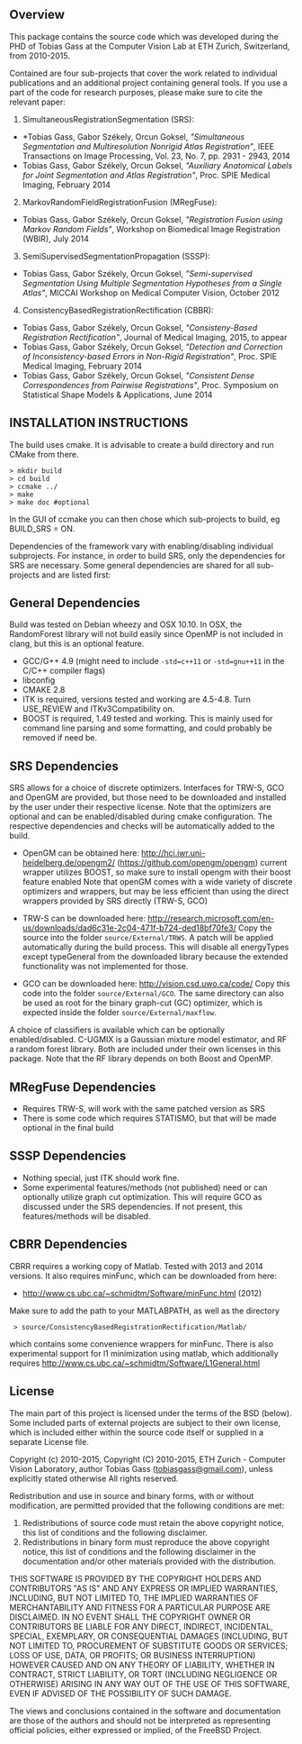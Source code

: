 Overview
-------

This package contains the source code which was developed during the PHD of Tobias Gass at the Computer Vision Lab at ETH Zurich, Switzerland, from 2010-2015.

Contained are four sub-projects that cover the work related to individual publications and an additional project containing general tools. If you use a part of the code for research purposes, please make sure to cite the relevant paper:

1. SimultaneousRegistrationSegmentation (SRS):  
  * *Tobias Gass,  Gabor Székely,  Orcun Goksel,  *"Simultaneous Segmentation and Multiresolution Nonrigid Atlas Registration"*,  IEEE Transactions on Image Processing, Vol. 23,  No. 7,  pp. 2931 - 2943, 2014   
  * Tobias Gass,  Gabor Székely,  Orcun Goksel,  *"Auxiliary Anatomical Labels for Joint Segmentation and Atlas Registration"*,  Proc. SPIE Medical Imaging, February 2014   

2. MarkovRandomFieldRegistrationFusion (MRegFuse):    
  * Tobias Gass,  Gabor Székely,  Orcun Goksel,  *"Registration Fusion using Markov Random Fields"*,  Workshop on Biomedical Image Registration (WBIR), July 2014 

3. SemiSupervisedSegmentationPropagation (SSSP):    
  * Tobias Gass,  Gabor Székely,  Orcun Goksel,  *"Semi-supervised Segmentation Using Multiple Segmentation Hypotheses from a Single Atlas"*,  MICCAI Workshop on Medical Computer Vision, October 2012 

4. ConsistencyBasedRegistrationRectification (CBBR):  
  * Tobias Gass,  Gabor Székely,  Orcun Goksel,  *"Consisteny-Based Registration Rectification"*, Journal of Medical Imaging, 2015, to appear  
  * Tobias Gass,  Gabor Székely,  Orcun Goksel,  *"Detection and Correction of Inconsistency-based Errors in Non-Rigid Registration"*,  Proc. SPIE Medical Imaging, February 2014   
  * Tobias Gass,  Gabor Székely,  Orcun Goksel,  *"Consistent Dense Correspondences from Pairwise Registrations"*,  Proc. Symposium on Statistical Shape Models & Applications, June 2014  
						     


INSTALLATION INSTRUCTIONS
-------------------------

The build uses cmake. It is advisable to create a build directory and run CMake from there. 

    > mkdir build
    > cd build
    > ccmake ../
    > make
    > make doc #optional

In the GUI of ccmake you can then chose which sub-projects to build, eg BUILD_SRS = ON. 

Dependencies of the framework vary with enabling/disabling individual
subprojects. For instance, in order to build SRS, only the
dependencies for SRS are necessary. Some general dependencies are shared for all sub-projects and are listed first:


General Dependencies
--------------------

Build was tested on Debian wheezy and OSX 10.10. In OSX, the
RandomForest library will not build easily since OpenMP is not
included in clang, but this is an optional feature.

* GCC/G++ 4.9 (might need to include `-std=c++11` or `-std=gnu++11` in the C/C++ compiler flags)
* libconfig
* CMAKE 2.8
* ITK is required, versions tested and working are 4.5-4.8. Turn
  USE_REVIEW and ITKv3Compatibility on.
* BOOST is required, 1.49 tested and working. This is mainly used for command line parsing and some formatting, and could probably be removed if need be.



SRS Dependencies
----------------

SRS allows for a choice of discrete optimizers. Interfaces for TRW-S,
GCO and OpenGM are provided, but those need to be downloaded and
installed by the user under their respective license. Note that the
optimizers are optional and can be enabled/disabled during cmake
configuration. The respective dependencies and checks will be automatically added to the build.

* OpenGM can be obtained here: http://hci.iwr.uni-heidelberg.de/opengm2/ (https://github.com/opengm/opengm)
current wrapper utilizes BOOST, so make sure to install opengm with their boost feature enabled
Note that openGM comes with a wide variety of discrete optimizers and wrappers, but may be less efficient than using the direct wrappers provided by SRS directly (TRW-S, GCO)

* TRW-S can be downloaded here: http://research.microsoft.com/en-us/downloads/dad6c31e-2c04-471f-b724-ded18bf70fe3/
Copy the source into the folder `source/External/TRWS`. A patch will be applied automatically during the build process. This will disable all energyTypes except typeGeneral from the downloaded library because the extended functionality was not implemented for those.

* GCO can be downloaded here: http://vision.csd.uwo.ca/code/
Copy this code into the folder `source/External/GCO`. The same directory can also be used as root for the binary graph-cut (GC) optimizer, which is expected inside the folder `source/External/maxflow`.

A choice of classifiers is available which can be optionally
enabled/disabled. C-UGMIX is a Gaussian mixture model estimator, and RF a
random forest library. Both are included under their own licenses in
this package. Note that the RF library depends on both Boost and OpenMP.


MRegFuse Dependencies
---------------------

* Requires TRW-S, will work with the same patched version as SRS
* There is some code which requires STATISMO, but that will be made optional in the final build


SSSP Dependencies
-----------------

* Nothing special, just ITK should work fine.  
* Some experimental features/methods (not published) need or can optionally utilize graph cut optimization. This will require GCO as discussed under the SRS dependencies. If not present, this features/methods will be disabled.


CBRR Dependencies
-----------------

CBRR requires a working copy of Matlab. Tested with 2013 and 2014 versions. It also requires minFunc, which can be downloaded from here:

* http://www.cs.ubc.ca/~schmidtm/Software/minFunc.html (2012)

Make sure to add the path to your MATLABPATH, as well as the directory 

     > source/ConsistencyBasedRegistrationRectification/Matlab/

which contains some convenience wrappers for minFunc. There is also experimental support for l1 minimization using matlab, which additionally requires 
http://www.cs.ubc.ca/~schmidtm/Software/L1General.html


License
-------

The main part of this project is licensed under the terms of the BSD
(below). Some included parts of external projects are subject to their
own license, which is included either within the source code itself or
supplied in a separate License file.


Copyright (c) 2010-2015, Copyright (C) 2010-2015, ETH Zurich - Computer Vision Laboratory, author Tobias Gass (tobiasgass@gmail.com), unless
explicitly stated otherwise
All rights reserved.

Redistribution and use in source and binary forms, with or without
modification, are permitted provided that the following conditions are met:

1. Redistributions of source code must retain the above copyright notice, this
   list of conditions and the following disclaimer. 
2. Redistributions in binary form must reproduce the above copyright notice,
   this list of conditions and the following disclaimer in the documentation
   and/or other materials provided with the distribution.

THIS SOFTWARE IS PROVIDED BY THE COPYRIGHT HOLDERS AND CONTRIBUTORS "AS IS" AND
ANY EXPRESS OR IMPLIED WARRANTIES, INCLUDING, BUT NOT LIMITED TO, THE IMPLIED
WARRANTIES OF MERCHANTABILITY AND FITNESS FOR A PARTICULAR PURPOSE ARE
DISCLAIMED. IN NO EVENT SHALL THE COPYRIGHT OWNER OR CONTRIBUTORS BE LIABLE FOR
ANY DIRECT, INDIRECT, INCIDENTAL, SPECIAL, EXEMPLARY, OR CONSEQUENTIAL DAMAGES
(INCLUDING, BUT NOT LIMITED TO, PROCUREMENT OF SUBSTITUTE GOODS OR SERVICES;
LOSS OF USE, DATA, OR PROFITS; OR BUSINESS INTERRUPTION) HOWEVER CAUSED AND
ON ANY THEORY OF LIABILITY, WHETHER IN CONTRACT, STRICT LIABILITY, OR TORT
(INCLUDING NEGLIGENCE OR OTHERWISE) ARISING IN ANY WAY OUT OF THE USE OF THIS
SOFTWARE, EVEN IF ADVISED OF THE POSSIBILITY OF SUCH DAMAGE.

The views and conclusions contained in the software and documentation are those
of the authors and should not be interpreted as representing official policies, 
either expressed or implied, of the FreeBSD Project.

